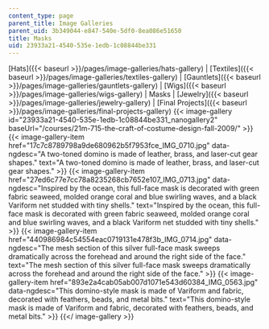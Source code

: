 ```yaml
---
content_type: page
parent_title: Image Galleries
parent_uid: 3b349044-e847-540e-5df0-8ea086e51650
title: Masks
uid: 23933a21-4540-535e-1edb-1c08844be331
---
```


[Hats]({{< baseurl >}}/pages/image-galleries/hats-gallery) | [Textiles]({{< baseurl >}}/pages/image-galleries/textiles-gallery) | [Gauntlets]({{< baseurl >}}/pages/image-galleries/gauntlets-gallery) | [Wigs]({{< baseurl >}}/pages/image-galleries/wigs-gallery) | Masks | [Jewelry]({{< baseurl >}}/pages/image-galleries/jewelry-gallery) | [Final Projects]({{< baseurl >}}/pages/image-galleries/final-projects-gallery)
{{< image-gallery id="23933a21-4540-535e-1edb-1c08844be331_nanogallery2" baseUrl="/courses/21m-715-the-craft-of-costume-design-fall-2009/" >}}
{{< image-gallery-item href="17c7c8789798a9de680962b5f7953fce_IMG_0710.jpg" data-ngdesc="A two-toned domino is made of leather, brass, and laser-cut gear shapes." text="A two-toned domino is made of leather, brass, and laser-cut gear shapes." >}}
{{< image-gallery-item href="27ed6c77e7cc78a8235268cb7652e107_IMG_0713.jpg" data-ngdesc="Inspired by the ocean, this full-face mask is decorated with green fabric seaweed, molded orange coral and blue swirling waves, and a black Variform net studded with tiny shells." text="Inspired by the ocean, this full-face mask is decorated with green fabric seaweed, molded orange coral and blue swirling waves, and a black Variform net studded with tiny shells." >}}
{{< image-gallery-item href="440986984c54554eac0719131e478f3b_IMG_0714.jpg" data-ngdesc="The mesh section of this silver full-face mask sweeps dramatically across the forehead and around the right side of the face." text="The mesh section of this silver full-face mask sweeps dramatically across the forehead and around the right side of the face." >}}
{{< image-gallery-item href="893e2a4cab05ab007d1071e543d60384_IMG_0563.jpg" data-ngdesc="This domino-style mask is made of Variform and fabric, decorated with feathers, beads, and metal bits." text="This domino-style mask is made of Variform and fabric, decorated with feathers, beads, and metal bits." >}}
{{</ image-gallery >}}